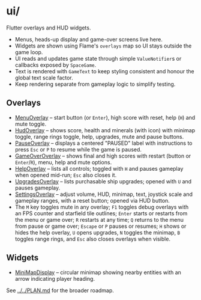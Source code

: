# ui/

Flutter overlays and HUD widgets.

- Menus, heads-up display and game-over screens live here.
- Widgets are shown using Flame's `overlays` map so UI stays outside the
  game loop.
- UI reads and updates game state through simple `ValueNotifier`s or
  callbacks exposed by `SpaceGame`.
- Text is rendered with `GameText` to keep styling consistent and honour the
  global text scale factor.
- Keep rendering separate from gameplay logic to simplify testing.

## Overlays

- [MenuOverlay](menu_overlay.md) – start button (or `Enter`), high score with
  reset, help (`H`) and mute toggle.
- [HudOverlay](hud_overlay.md) – shows score, health and minerals (with icon)
    with minimap toggle, range rings toggle, help, upgrades, mute and pause
    buttons.
- [PauseOverlay](pause_overlay.md) – displays a centered "PAUSED" label with
  instructions to press `Esc` or `P` to resume while the game is paused.
- [GameOverOverlay](game_over_overlay.md) – shows final and high scores with
  restart (button or `Enter`/`R`), menu, help and mute options.
- [HelpOverlay](help_overlay.md) – lists all controls; toggled with `H` and
  pauses gameplay when opened mid-run; `Esc` also closes it.
- [UpgradesOverlay](upgrades_overlay.md) – lists purchasable ship upgrades;
  opened with `U` and pauses gameplay.
- [SettingsOverlay](settings_overlay.md) – adjust volume, HUD, minimap, text,
  joystick scale and gameplay ranges, with a reset button; opened via HUD
  button.
- The `M` key toggles mute in any overlay; `F1` toggles debug overlays with an
  FPS counter and starfield tile outlines; `Enter` starts or restarts from the
  menu or game over; `R` restarts at any
  time; `Q` returns to the menu from pause or game over; `Escape` or `P` pauses
  or resumes; `H` shows or hides the help overlay, `U` opens upgrades, `N`
  toggles the minimap, `B` toggles range rings, and `Esc` also closes overlays
  when visible.

## Widgets

- [MiniMapDisplay](minimap_display.md) – circular minimap showing nearby
  entities with an arrow indicating player heading.

See [../../PLAN.md](../../PLAN.md) for the broader roadmap.
